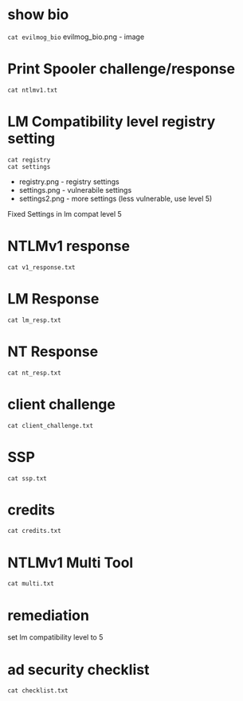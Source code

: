 # show bio

`cat evilmog_bio`
    evilmog_bio.png - image

# Print Spooler challenge/response
`cat ntlmv1.txt`

# LM Compatibility level registry setting
```
cat registry
cat settings
```

* registry.png - registry settings
* settings.png - vulnerabile settings
* settings2.png - more settings (less vulnerable, use level 5)

Fixed Settings in lm compat level 5

# NTLMv1 response
`cat v1_response.txt`

# LM Response
`cat lm_resp.txt`

# NT Response
`cat nt_resp.txt`

# client challenge
`cat client_challenge.txt`

# SSP
`cat ssp.txt`

# credits
`cat credits.txt`

# NTLMv1 Multi Tool
`cat multi.txt`

# remediation
set lm compatibility level to 5

# ad security checklist
`cat checklist.txt`